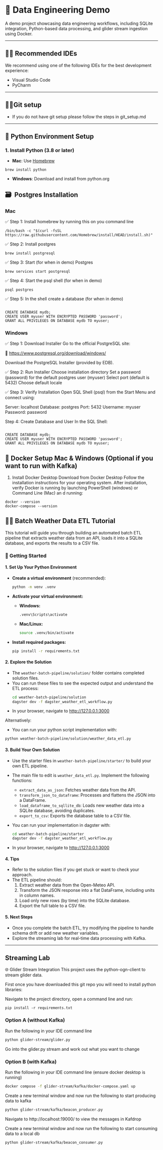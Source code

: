 # 🚀 Data Engineering Demo

A demo project showcasing data engineering workflows, including SQLite integration, Python-based data processing, and glider stream ingestion using Docker.

---

## 🧑‍💻 Recommended IDEs

We recommend using one of the following IDEs for the best development experience:

- Visual Studio Code
- PyCharm

---

## 🧑‍💻Git setup
- If you do not have git setup please follow the steps in git_setup.md
---

## 🐍 Python Environment Setup

### 1. Install Python (3.8 or later)

- **Mac**: Use [Homebrew](https://brew.sh/)
```
brew install python
  ```

- **Windows**: Download and install from python.org


## 🗃  ️ Postgres Installation
### **Mac**

✅ Step 1:
Install homebrew by running this on you command line
```commandline
/bin/bash -c "$(curl -fsSL https://raw.githubusercontent.com/Homebrew/install/HEAD/install.sh)"
```

✅ Step 2:
Install postgres
```commandline
brew install postgresql
```

✅ Step 3:
Start (for when in demo) Postgres
```commandline
brew services start postgresql
```

✅ Step 4:
Start the psql shell (for when in demo)
```commandline
psql postgres
```


✅ Step 5:
In the shell create a database (for when in demo)
```commandline

CREATE DATABASE mydb;
CREATE USER myuser WITH ENCRYPTED PASSWORD 'password';
GRANT ALL PRIVILEGES ON DATABASE mydb TO myuser;
```
### **Windows**

✅ Step 1: Download Installer
Go to the official PostgreSQL site:

🔗 https://www.postgresql.org/download/windows/

Download the PostgreSQL Installer (provided by EDB).

✅ Step 2: Run Installer
Choose installation directory
Set a password (password) for the default postgres user (myuser)
Select port (default is 5432)
Choose default locale

✅ Step 3: Verify Installation
Open SQL Shell (psql) from the Start Menu and connect using:

Server: localhost
Database: postgres
Port: 5432
Username: myuser
Password: password

Step 4: Create Database and User
In the SQL Shell:

```commandline

CREATE DATABASE mydb;
CREATE USER myuser WITH ENCRYPTED PASSWORD 'password';
GRANT ALL PRIVILEGES ON DATABASE mydb TO myuser;
```
## 🐳 Docker Setup Mac & Windows (Optional if you want to run with Kafka)
1. Install Docker Desktop
Download from Docker Desktop
Follow the installation instructions for your operating system.
After installation, verify Docker is running by launching PowerShell (windows) or Command Line (Mac) an d running:
```commandline
docker --version
docker-compose --version

```



## 🧑‍💻 Batch Weather Data ETL Tutorial

This tutorial will guide you through building an automated batch ETL pipeline that extracts weather data from an API, loads it into a SQLite database, and exports the results to a CSV file.

### 🏁 Getting Started

#### 1. Set Up Your Python Environment

- **Create a virtual environment** (recommended):
  ```bash
  python -m venv .venv
  ```
- **Activate your virtual environment:**
  - **Windows:**
    ```bash
    .venv\Scripts\activate
    ```
  - **Mac/Linux:**
    ```bash
    source .venv/bin/activate
    ```

- **Install required packages:**
  ```bash
  pip install -r requirements.txt
   ```

#### 2. Explore the Solution

- The `weather-batch-pipeline/solution/` folder contains completed solution files.
- You can run these files to see the expected output and understand the ETL process:
  ```bash
  cd weather-batch-pipeline/solution
  dagster dev -f dagster_weather_etl_workflow.py
 - In your browser, navigate to http://127.0.0.1:3000
 
Alternatively:
 - You can run your python script implementation with:
  ```bash
  python weather-batch-pipeline/solution/weather_data_etl.py
  ```

#### 3. Build Your Own Solution

- Use the starter files in `weather-batch-pipeline/starter/` to build your own ETL pipeline.
- The main file to edit is `weather_data_etl.py`. Implement the following functions:
  - `extract_data_as_json`: Fetches weather data from the API.
  - `transform_json_to_dataframe`: Processes and flattens the JSON into a DataFrame.
  - `load_dataframe_to_sqllite_db`: Loads new weather data into a SQLite database, avoiding duplicates.
  - `export_to_csv`: Exports the database table to a CSV file.

- You can run your implementation in dagster with:
  ```bash
  cd weather-batch-pipeline/starter
  dagster dev -f dagster_weather_etl_workflow.py
  ```
- In your browser, navigate to http://127.0.0.1:3000



#### 4. Tips

- Refer to the solution files if you get stuck or want to check your approach.
- The ETL pipeline should:
  1. Extract weather data from the Open-Meteo API.
  2. Transform the JSON response into a flat DataFrame, including units in column names.
  3. Load only new rows (by time) into the SQLite database.
  4. Export the full table to a CSV file.

#### 5. Next Steps

- Once you complete the batch ETL, try modifying the pipeline to handle schema drift or add new weather variables.
- Explore the streaming lab for real-time data processing with Kafka.

---




## Streaming Lab
🌐 Glider Stream Integration
This project uses the python-ogn-client to stream glider data.

First once you have downloaded this git repo you will need to install python libraries:

Navigate to the project directory, open a command line and run:
```commandline
pip install -r requirements.txt
```

### Option A (without Kafka)
Run the following in your IDE command line
```bash
python glider-stream/glider.py
```
Go into the glider.py stream and work out what you want to change


### Option B (with Kafka)
Run the following in your IDE command line (ensure docker desktop is running)
```bash
docker compose -f glider-stream/kafka/docker-compose.yaml up
```
Create a new terminal window and now run the following to start producing data to kafka
```bash
python glider-stream/kafka/beacon_producer.py
```
Navigate to http://localhost:19000/ to view the messages in Kafdrop


Create a new terminal window and now run the following to start consuming data to a local db
```bash
python glider-stream/kafka/beacon_consumer.py
```